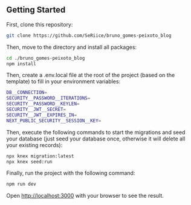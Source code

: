 ## Getting Started

First, clone this repository:

```bash
git clone https://github.com/SeRiice/bruno_gomes-peixoto_blog
```

Then, move to the directory and install all packages:

```bash
cd ./bruno_gomes-peixoto_blog
npm install
```

Then, create a .env.local file at the root of the project (based on the template) to fill in your environment variables:

```bash
DB__CONNECTION=
SECURITY__PASSWORD__ITERATIONS=
SECURITY__PASSWORD__KEYLEN=
SECURITY__JWT__SECRET=
SECURITY__JWT__EXPIRES_IN=
NEXT_PUBLIC_SECURITY__SESSION__KEY=
```

Then, execute the following commands to start the migrations and seed your database (just seed your database once, otherwise it will delete all your existing records):

```bash
npx knex migration:latest
npx knex seed:run
```

Finally, run the project with the following command:

```bash
npm run dev
```

Open [http://localhost:3000](http://localhost:3000) with your browser to see the result.
